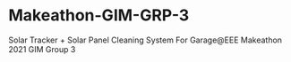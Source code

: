 # Makeathon-GIM-GRP-3
Solar Tracker + Solar Panel Cleaning System
For Garage@EEE Makeathon 2021 GIM Group 3
